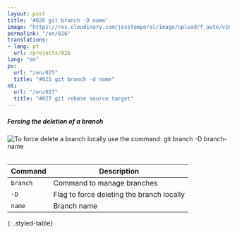 ```yaml
---
layout: post
title: '#026 git branch -D name'
image: "https://res.cloudinary.com/jesstemporal/image/upload/f_auto/v1642878598/gitfichas/en/026/thumbnail_aean1n.jpg"
permalink: "/en/026"
translations:
- lang: pt
  url: /projects/026
lang: "en"
pv:
  url: "/en/025"
  title: "#025 git branch -d nome"
nt:
  url: "/en/027"
  title: "#027 git rebase source target"
---
```

##### Forcing the deletion of a branch

<img alt="To force delete a branch locally use the command: git branch -D branch-name" src="https://res.cloudinary.com/jesstemporal/image/upload/v1642878598/gitfichas/en/026/full_u3ir78.jpg"><br><br>

| Command | Description |
|---------|-------------|
| `branch` | Command to manage branches |
| `-D` | Flag to force deleting the branch locally |
| `name` | Branch name |
{: .styled-table}
